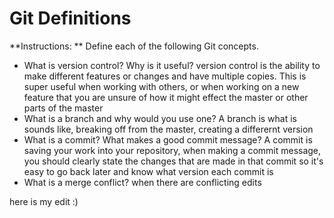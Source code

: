 # Git Definitions

**Instructions: ** Define each of the following Git concepts.

* What is version control?  Why is it useful?
version control is the ability to make different features or changes and have multiple copies.  This is super useful when working with others, or when working on a new feature that you are unsure of how it might effect the master or other parts of the master
* What is a branch and why would you use one?
A branch is what is sounds like, breaking off from the master, creating a differernt version
* What is a commit? What makes a good commit message?
A commit is saving your work into your repository, when making a commit message, you should clearly state the changes that are made in that commit so it's easy to go back later and know what version each commit is
* What is a merge conflict?
when there are conflicting edits

here is my edit :)